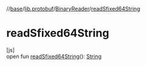 //[base](../../../index.md)/[lib.protobuf](../index.md)/[BinaryReader](index.md)/[readSfixed64String](read-sfixed64-string.md)

# readSfixed64String

[js]\
open fun [readSfixed64String](read-sfixed64-string.md)(): [String](https://kotlinlang.org/api/latest/jvm/stdlib/kotlin/-string/index.html)
